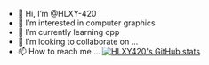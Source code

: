 - 👋 Hi, I’m @HLXY-420
- 👀 I’m interested in computer graphics
- 🌱 I’m currently learning cpp
- 💞️ I’m looking to collaborate on ...
- 📫 How to reach me ...
[![HLXY420's GitHub stats](https://github-readme-stats.vercel.app/api?username=HLXY420)](https://github.com/anuraghazra/github-readme-stats)

<!---
HLXY-420/HLXY-420 is a ✨ special ✨ repository because its `README.md` (this file) appears on your GitHub profile.
You can click the Preview link to take a look at your changes.
--->
